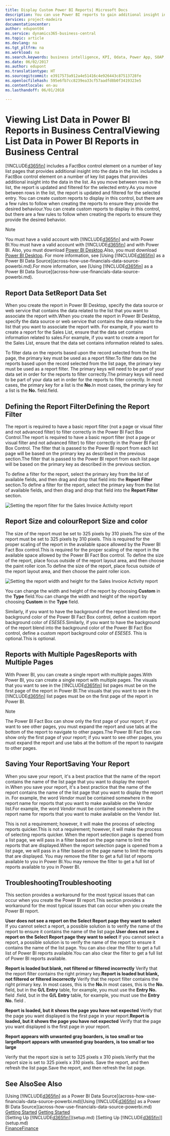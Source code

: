 ```yaml
---
title: Display Custom Power BI Reports| Microsoft Docs
description: You can use Power BI reports to gain additional insight into data in lists.
services: project-madeira
documentationcenter: 
author: edupont04
ms.service: dynamics365-business-central
ms.topic: article
ms.devlang: na
ms.tgt_pltfrm: na
ms.workload: na
ms.search.keywords: business intelligence, KPI, Odata, Power App, SOAP, analysis
ms.date: 06/02/2017
ms.author: edupont
ms.translationtype: HT
ms.sourcegitcommit: e3917573a912a4e51416c4e926443c87513728fe
ms.openlocfilehash: 595e6fb7cc8239ea33cf57aadfd8b0f3419323e5
ms.contentlocale: en-au
ms.lasthandoff: 06/01/2018

---
```

# <a name="viewing-list-data-in-power-bi-reports-in-business-central"></a><span data-ttu-id="f9737-103">Viewing List Data in Power BI Reports in Business Central</span><span class="sxs-lookup"><span data-stu-id="f9737-103">Viewing List Data in Power BI Reports in Business Central</span></span> 
[!INCLUDE[d365fin](includes/d365fin_md.md)]<span data-ttu-id="f9737-104"> includes a FactBox control element on a number of key list pages that provides additional insight into the data in the list.</span><span class="sxs-lookup"><span data-stu-id="f9737-104"> includes a FactBox control element on a number of key list pages that provides additional insight into the data in the list.</span></span> <span data-ttu-id="f9737-105">As you move between rows in the list, the report is updated and filtered for the selected entry.</span><span class="sxs-lookup"><span data-stu-id="f9737-105">As you move between rows in the list, the report is updated and filtered for the selected entry.</span></span> <span data-ttu-id="f9737-106">You can create custom reports to display in this control, but there are a few rules to follow when creating the reports to ensure they provide the desired behaviour.</span><span class="sxs-lookup"><span data-stu-id="f9737-106">You can create custom reports to display in this control, but there are a few rules to follow when creating the reports to ensure they provide the desired behavior.</span></span>  

> [!NOTE]  
>   <span data-ttu-id="f9737-107">You must have a valid account with [!INCLUDE[d365fin](includes/d365fin_md.md)] and with Power BI.</span><span class="sxs-lookup"><span data-stu-id="f9737-107">You must have a valid account with [!INCLUDE[d365fin](includes/d365fin_md.md)] and with Power BI.</span></span> <span data-ttu-id="f9737-108">Also, you must download [Power BI Desktop](https://powerbi.microsoft.com/en-us/desktop/).</span><span class="sxs-lookup"><span data-stu-id="f9737-108">Also, you must download [Power BI Desktop](https://powerbi.microsoft.com/en-us/desktop/).</span></span> <span data-ttu-id="f9737-109">For more information, see [Using [!INCLUDE[d365fin](includes/d365fin_md.md)] as a Power BI Data Source](across-how-use-financials-data-source-powerbi.md).</span><span class="sxs-lookup"><span data-stu-id="f9737-109">For more information, see [Using [!INCLUDE[d365fin](includes/d365fin_md.md)] as a Power BI Data Source](across-how-use-financials-data-source-powerbi.md).</span></span>  

## <a name="report-data-set"></a><span data-ttu-id="f9737-110">Report Data Set</span><span class="sxs-lookup"><span data-stu-id="f9737-110">Report Data Set</span></span>
<span data-ttu-id="f9737-111">When you create the report in Power BI Desktop, specify the data source or web service that contains the data related to the list that you want to associate the report with.</span><span class="sxs-lookup"><span data-stu-id="f9737-111">When you create the report in Power BI Desktop, specify the data source or web service that contains the data related to the list that you want to associate the report with.</span></span> <span data-ttu-id="f9737-112">For example, if you want to create a report for the Sales List, ensure that the data set contains information related to sales.</span><span class="sxs-lookup"><span data-stu-id="f9737-112">For example, if you want to create a report for the Sales List, ensure that the data set contains information related to sales.</span></span>  

<span data-ttu-id="f9737-113">To filter data on the reports based upon the record selected from the list page, the primary key must be used as a report filter.</span><span class="sxs-lookup"><span data-stu-id="f9737-113">To filter data on the reports based upon the record selected from the list page, the primary key must be used as a report filter.</span></span> <span data-ttu-id="f9737-114">The primary keys will need to be part of your data set in order for the reports to filter correctly.</span><span class="sxs-lookup"><span data-stu-id="f9737-114">The primary keys will need to be part of your data set in order for the reports to filter correctly.</span></span> <span data-ttu-id="f9737-115">In most cases, the primary key for a list is the **No.**</span><span class="sxs-lookup"><span data-stu-id="f9737-115">In most cases, the primary key for a list is the **No.**</span></span> <span data-ttu-id="f9737-116">field.</span><span class="sxs-lookup"><span data-stu-id="f9737-116">field.</span></span>  

## <a name="defining-the-report-filter"></a><span data-ttu-id="f9737-117">Defining the Report Filter</span><span class="sxs-lookup"><span data-stu-id="f9737-117">Defining the Report Filter</span></span>
<span data-ttu-id="f9737-118">The report is required to have a basic report filter (not a page or visual filter and not advanced filter) to filter correctly in the Power BI Fact Box Control.</span><span class="sxs-lookup"><span data-stu-id="f9737-118">The report is required to have a basic report filter (not a page or visual filter and not advanced filter) to filter correctly in the Power BI Fact Box Control.</span></span> <span data-ttu-id="f9737-119">The filter that is passed to the Power BI report from each list page will be based on the primary key as described in the previous section.</span><span class="sxs-lookup"><span data-stu-id="f9737-119">The filter that is passed to the Power BI report from each list page will be based on the primary key as described in the previous section.</span></span>  

<span data-ttu-id="f9737-120">To define a filter for the report, select the primary key from the list of available fields, and then drag and drop that field into the **Report Filter** section.</span><span class="sxs-lookup"><span data-stu-id="f9737-120">To define a filter for the report, select the primary key from the list of available fields, and then drag and drop that field into the **Report Filter** section.</span></span>  

![Setting the report filter for the Sales Invoice Activity report](./media/across-how-use-powerbi-reports-factbox/financials-powerbi-report-filter.png)

## <a name="report-size-and-color"></a><span data-ttu-id="f9737-122">Report Size and colour</span><span class="sxs-lookup"><span data-stu-id="f9737-122">Report Size and color</span></span>
<span data-ttu-id="f9737-123">The size of the report must be set to 325 pixels by 310 pixels.</span><span class="sxs-lookup"><span data-stu-id="f9737-123">The size of the report must be set to 325 pixels by 310 pixels.</span></span> <span data-ttu-id="f9737-124">This is required for the proper scaling of the report in the available space allowed by the Power BI Fact Box control.</span><span class="sxs-lookup"><span data-stu-id="f9737-124">This is required for the proper scaling of the report in the available space allowed by the Power BI Fact Box control.</span></span> <span data-ttu-id="f9737-125">To define the size of the report, place focus outside of the report layout area, and then choose the paint roller icon.</span><span class="sxs-lookup"><span data-stu-id="f9737-125">To define the size of the report, place focus outside of the report layout area, and then choose the paint roller icon.</span></span>

![Setting the report width and height for the Sales Invoice Activity report](./media/across-how-use-powerbi-reports-factbox/financials-powerbi-report-sizing.png)

<span data-ttu-id="f9737-127">You can change the width and height of the report by choosing **Custom** in the **Type** field.</span><span class="sxs-lookup"><span data-stu-id="f9737-127">You can change the width and height of the report by choosing **Custom** in the **Type** field.</span></span>

<span data-ttu-id="f9737-128">Similarly, if you want to have the background of the report blend into the background color of the Power BI Fact Box control, define a custom report background color of *E5E5E5*.</span><span class="sxs-lookup"><span data-stu-id="f9737-128">Similarly, if you want to have the background of the report blend into the background color of the Power BI Fact Box control, define a custom report background color of *E5E5E5*.</span></span> <span data-ttu-id="f9737-129">This is optional.</span><span class="sxs-lookup"><span data-stu-id="f9737-129">This is optional.</span></span>  

## <a name="reports-with-multiple-pages"></a><span data-ttu-id="f9737-130">Reports with Multiple Pages</span><span class="sxs-lookup"><span data-stu-id="f9737-130">Reports with Multiple Pages</span></span>
<span data-ttu-id="f9737-131">With Power BI, you can create a single report with multiple pages.</span><span class="sxs-lookup"><span data-stu-id="f9737-131">With Power BI, you can create a single report with multiple pages.</span></span> <span data-ttu-id="f9737-132">The visuals that you want to see in the [!INCLUDE[d365fin](includes/d365fin_md.md)] list pages must be on the first page of the report in Power BI.</span><span class="sxs-lookup"><span data-stu-id="f9737-132">The visuals that you want to see in the [!INCLUDE[d365fin](includes/d365fin_md.md)] list pages must be on the first page of the report in Power BI.</span></span>  

> [!NOTE]  
>  <span data-ttu-id="f9737-133">The Power BI Fact Box can show only the first page of your report; if you want to see other pages, you must expand the report and use tabs at the bottom of the report to navigate to other pages.</span><span class="sxs-lookup"><span data-stu-id="f9737-133">The Power BI Fact Box can show only the first page of your report; if you want to see other pages, you must expand the report and use tabs at the bottom of the report to navigate to other pages.</span></span>  

## <a name="saving-your-report"></a><span data-ttu-id="f9737-134">Saving Your Report</span><span class="sxs-lookup"><span data-stu-id="f9737-134">Saving Your Report</span></span>

<span data-ttu-id="f9737-135">When you save your report, it's a best practice that the name of the report contains the name of the list page that you want to display the report in.</span><span class="sxs-lookup"><span data-stu-id="f9737-135">When you save your report, it's a best practice that the name of the report contains the name of the list page that you want to display the report in.</span></span> <span data-ttu-id="f9737-136">For example, the word *Vendor* must be contained somewhere in the report name for reports that you want to make available on the Vendor list.</span><span class="sxs-lookup"><span data-stu-id="f9737-136">For example, the word *Vendor* must be contained somewhere in the report name for reports that you want to make available on the Vendor list.</span></span>  

<span data-ttu-id="f9737-137">This is not a requirement; however, it will make the process of selecting reports quicker.</span><span class="sxs-lookup"><span data-stu-id="f9737-137">This is not a requirement; however, it will make the process of selecting reports quicker.</span></span> <span data-ttu-id="f9737-138">When the report selection page is opened from a list page, we will pass in a filter based on the page name to limit the reports that are displayed.</span><span class="sxs-lookup"><span data-stu-id="f9737-138">When the report selection page is opened from a list page, we will pass in a filter based on the page name to limit the reports that are displayed.</span></span>  <span data-ttu-id="f9737-139">You may remove the filter to get a full list of reports available to you in Power BI.</span><span class="sxs-lookup"><span data-stu-id="f9737-139">You may remove the filter to get a full list of reports available to you in Power BI.</span></span>  

## <a name="troubleshooting"></a><span data-ttu-id="f9737-140">Troubleshooting</span><span class="sxs-lookup"><span data-stu-id="f9737-140">Troubleshooting</span></span>
<span data-ttu-id="f9737-141">This section provides a workaround for the most typical issues that can occur when you create the Power BI report.</span><span class="sxs-lookup"><span data-stu-id="f9737-141">This section provides a workaround for the most typical issues that can occur when you create the Power BI report.</span></span>  

<span data-ttu-id="f9737-142">**User does not see a report on the Select Report page they want to select** If you cannot select a report, a possible solution is to verify the name of the report to ensure it contains the name of the list page.</span><span class="sxs-lookup"><span data-stu-id="f9737-142">**User does not see a report on the Select Report page they want to select** If you cannot select a report, a possible solution is to verify the name of the report to ensure it contains the name of the list page.</span></span> <span data-ttu-id="f9737-143">You can also clear the filter to get a full list of Power BI reports available.</span><span class="sxs-lookup"><span data-stu-id="f9737-143">You can also clear the filter to get a full list of Power BI reports available.</span></span>  

<span data-ttu-id="f9737-144">**Report is loaded but blank, not filtered or filtered incorrectly** Verify that the report filter contains the right primary key.</span><span class="sxs-lookup"><span data-stu-id="f9737-144">**Report is loaded but blank, not filtered or filtered incorrectly** Verify that the report filter contains the right primary key.</span></span> <span data-ttu-id="f9737-145">In most cases, this is the **No.**</span><span class="sxs-lookup"><span data-stu-id="f9737-145">In most cases, this is the **No.**</span></span> <span data-ttu-id="f9737-146">field, but in the **G/L Entry** table, for example, you must use the **Entry No.** field  .</span><span class="sxs-lookup"><span data-stu-id="f9737-146">field, but in the **G/L Entry** table, for example, you must use the **Entry No.** field  .</span></span>

<span data-ttu-id="f9737-147">**Report is loaded, but it shows the page you have not expected** Verify that the page you want displayed is the first page in your report.</span><span class="sxs-lookup"><span data-stu-id="f9737-147">**Report is loaded, but it shows the page you have not expected** Verify that the page you want displayed is the first page in your report.</span></span>  

<span data-ttu-id="f9737-148">**Report appears with unwanted gray boarders, is too small or too large**</span><span class="sxs-lookup"><span data-stu-id="f9737-148">**Report appears with unwanted gray boarders, is too small or too large**</span></span>

<span data-ttu-id="f9737-149">Verify that the report size is set to 325 pixels x 310 pixels.</span><span class="sxs-lookup"><span data-stu-id="f9737-149">Verify that the report size is set to 325 pixels x 310 pixels.</span></span> <span data-ttu-id="f9737-150">Save the report, and then refresh the list page.</span><span class="sxs-lookup"><span data-stu-id="f9737-150">Save the report, and then refresh the list page.</span></span>  

## <a name="see-also"></a><span data-ttu-id="f9737-151">See Also</span><span class="sxs-lookup"><span data-stu-id="f9737-151">See Also</span></span>
<span data-ttu-id="f9737-152">[Using [!INCLUDE[d365fin](includes/d365fin_md.md)] as a Power BI Data Source](across-how-use-financials-data-source-powerbi.md)</span><span class="sxs-lookup"><span data-stu-id="f9737-152">[Using [!INCLUDE[d365fin](includes/d365fin_md.md)] as a Power BI Data Source](across-how-use-financials-data-source-powerbi.md)</span></span>  
<span data-ttu-id="f9737-153">[Getting Started](product-get-started.md)  </span><span class="sxs-lookup"><span data-stu-id="f9737-153">[Getting Started](product-get-started.md)  </span></span>  
<span data-ttu-id="f9737-154">[Setting Up [!INCLUDE[d365fin](includes/d365fin_md.md)]](setup.md)  </span><span class="sxs-lookup"><span data-stu-id="f9737-154">[Setting Up [!INCLUDE[d365fin](includes/d365fin_md.md)]](setup.md)  </span></span>  
[<span data-ttu-id="f9737-155">Finance</span><span class="sxs-lookup"><span data-stu-id="f9737-155">Finance</span></span>](finance.md)  

